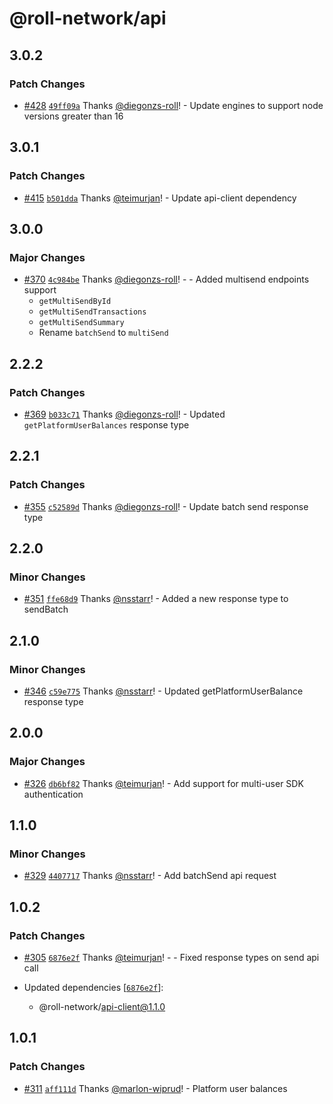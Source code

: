# @roll-network/api

## 3.0.2

### Patch Changes

- [#428](https://github.com/roll-network/tryrolljs/pull/428) [`49ff09a`](https://github.com/roll-network/tryrolljs/commit/49ff09a27071b46468c4e04fe2780599c87b02ab) Thanks [@diegonzs-roll](https://github.com/diegonzs-roll)! - Update engines to support node versions greater than 16

## 3.0.1

### Patch Changes

- [#415](https://github.com/roll-network/tryrolljs/pull/415) [`b501dda`](https://github.com/roll-network/tryrolljs/commit/b501ddab0cda9c8807d9fc44138266b0640796bd) Thanks [@teimurjan](https://github.com/teimurjan)! - Update api-client dependency

## 3.0.0

### Major Changes

- [#370](https://github.com/roll-network/tryrolljs/pull/370) [`4c984be`](https://github.com/roll-network/tryrolljs/commit/4c984be9b765789df40dc10846dfd5c043eea9d3) Thanks [@diegonzs-roll](https://github.com/diegonzs-roll)! - - Added multisend endpoints support
  - `getMultiSendById`
  - `getMultiSendTransactions`
  - `getMultiSendSummary`
  - Rename `batchSend` to `multiSend`

## 2.2.2

### Patch Changes

- [#369](https://github.com/roll-network/tryrolljs/pull/369) [`b033c71`](https://github.com/roll-network/tryrolljs/commit/b033c713cedf9445072ef576ddb92ce7dda6c949) Thanks [@diegonzs-roll](https://github.com/diegonzs-roll)! - Updated `getPlatformUserBalances` response type

## 2.2.1

### Patch Changes

- [#355](https://github.com/roll-network/tryrolljs/pull/355) [`c52589d`](https://github.com/roll-network/tryrolljs/commit/c52589d308b923ca9c98523b31267d2b5fe2c049) Thanks [@diegonzs-roll](https://github.com/diegonzs-roll)! - Update batch send response type

## 2.2.0

### Minor Changes

- [#351](https://github.com/roll-network/tryrolljs/pull/351) [`ffe68d9`](https://github.com/roll-network/tryrolljs/commit/ffe68d9ba1cf811b76668bed43658ae4c8b6ce02) Thanks [@nsstarr](https://github.com/nsstarr)! - Added a new response type to sendBatch

## 2.1.0

### Minor Changes

- [#346](https://github.com/roll-network/tryrolljs/pull/346) [`c59e775`](https://github.com/roll-network/tryrolljs/commit/c59e7756f1cc25f640019d4719d2bf0f22d5df3a) Thanks [@nsstarr](https://github.com/nsstarr)! - Updated getPlatformUserBalance response type

## 2.0.0

### Major Changes

- [#326](https://github.com/roll-network/tryrolljs/pull/326) [`db6bf82`](https://github.com/roll-network/tryrolljs/commit/db6bf82a664e3cece3d8f4b4df09b2f496ff7b69) Thanks [@teimurjan](https://github.com/teimurjan)! - Add support for multi-user SDK authentication

## 1.1.0

### Minor Changes

- [#329](https://github.com/roll-network/tryrolljs/pull/329) [`4407717`](https://github.com/roll-network/tryrolljs/commit/440771760ad054927df8e855840befd46878afac) Thanks [@nsstarr](https://github.com/nsstarr)! - Add batchSend api request

## 1.0.2

### Patch Changes

- [#305](https://github.com/roll-network/tryrolljs/pull/305) [`6876e2f`](https://github.com/roll-network/tryrolljs/commit/6876e2fdf2dec19b8f6978c71d0ea96d45b0570a) Thanks [@teimurjan](https://github.com/teimurjan)! - - Fixed response types on send api call

- Updated dependencies [[`6876e2f`](https://github.com/roll-network/tryrolljs/commit/6876e2fdf2dec19b8f6978c71d0ea96d45b0570a)]:
  - @roll-network/api-client@1.1.0

## 1.0.1

### Patch Changes

- [#311](https://github.com/roll-network/tryrolljs/pull/311) [`aff111d`](https://github.com/roll-network/tryrolljs/commit/aff111d1aabb808e638423033e2ee167e7ce9188) Thanks [@marlon-wiprud](https://github.com/marlon-wiprud)! - Platform user balances
